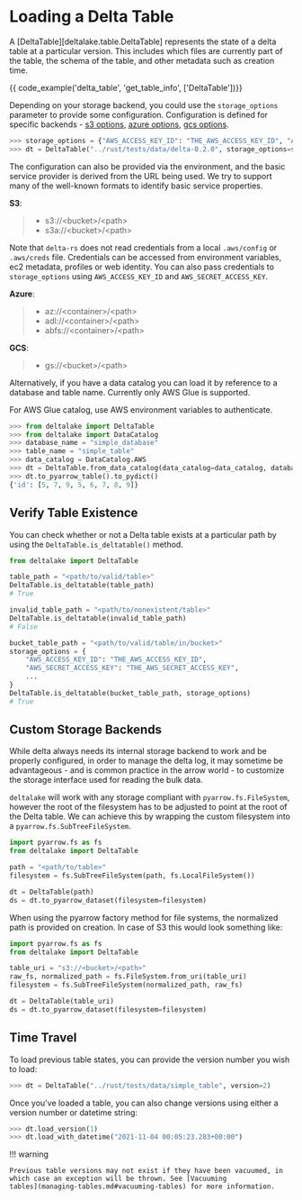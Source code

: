 # Loading a Delta Table

A [DeltaTable][deltalake.table.DeltaTable] represents the state of a
delta table at a particular version. This includes which files are
currently part of the table, the schema of the table, and other metadata
such as creation time.

{{ code_example('delta_table', 'get_table_info', ['DeltaTable'])}}

Depending on your storage backend, you could use the `storage_options`
parameter to provide some configuration. Configuration is defined for
specific backends - [s3
options](https://docs.rs/object_store/latest/object_store/aws/enum.AmazonS3ConfigKey.html#variants),
[azure
options](https://docs.rs/object_store/latest/object_store/azure/enum.AzureConfigKey.html#variants),
[gcs
options](https://docs.rs/object_store/latest/object_store/gcp/enum.GoogleConfigKey.html#variants).

```python
>>> storage_options = {"AWS_ACCESS_KEY_ID": "THE_AWS_ACCESS_KEY_ID", "AWS_SECRET_ACCESS_KEY":"THE_AWS_SECRET_ACCESS_KEY"}
>>> dt = DeltaTable("../rust/tests/data/delta-0.2.0", storage_options=storage_options)
```

The configuration can also be provided via the environment, and the
basic service provider is derived from the URL being used. We try to
support many of the well-known formats to identify basic service
properties.

**S3**:

> - s3://\<bucket\>/\<path\>
> - s3a://\<bucket\>/\<path\>

Note that `delta-rs` does not read credentials from a local `.aws/config` or `.aws/creds` file. Credentials can be accessed from environment variables, ec2 metadata, profiles or web identity. You can also pass credentials to `storage_options` using `AWS_ACCESS_KEY_ID` and `AWS_SECRET_ACCESS_KEY`.

**Azure**:

> - az://\<container\>/\<path\>
> - adl://\<container\>/\<path\>
> - abfs://\<container\>/\<path\>

**GCS**:

> - gs://\<bucket\>/\<path\>

Alternatively, if you have a data catalog you can load it by reference
to a database and table name. Currently only AWS Glue is supported.

For AWS Glue catalog, use AWS environment variables to authenticate.

```python
>>> from deltalake import DeltaTable
>>> from deltalake import DataCatalog
>>> database_name = "simple_database"
>>> table_name = "simple_table"
>>> data_catalog = DataCatalog.AWS
>>> dt = DeltaTable.from_data_catalog(data_catalog=data_catalog, database_name=database_name, table_name=table_name)
>>> dt.to_pyarrow_table().to_pydict()
{'id': [5, 7, 9, 5, 6, 7, 8, 9]}
```

## Verify Table Existence

You can check whether or not a Delta table exists at a particular path by using
the `DeltaTable.is_deltatable()` method.

```python
from deltalake import DeltaTable

table_path = "<path/to/valid/table>"
DeltaTable.is_deltatable(table_path)
# True

invalid_table_path = "<path/to/nonexistent/table>"
DeltaTable.is_deltatable(invalid_table_path)
# False

bucket_table_path = "<path/to/valid/table/in/bucket>"
storage_options = {
    "AWS_ACCESS_KEY_ID": "THE_AWS_ACCESS_KEY_ID",
    "AWS_SECRET_ACCESS_KEY": "THE_AWS_SECRET_ACCESS_KEY",
    ...
}
DeltaTable.is_deltatable(bucket_table_path, storage_options)
# True
```


## Custom Storage Backends

While delta always needs its internal storage backend to work and be
properly configured, in order to manage the delta log, it may sometime
be advantageous - and is common practice in the arrow world - to
customize the storage interface used for reading the bulk data.

`deltalake` will work with any storage compliant with `pyarrow.fs.FileSystem`, however the root of the filesystem has to be adjusted to point at the root of the Delta table. We can achieve this by wrapping the custom filesystem into a `pyarrow.fs.SubTreeFileSystem`.

```python
import pyarrow.fs as fs
from deltalake import DeltaTable

path = "<path/to/table>"
filesystem = fs.SubTreeFileSystem(path, fs.LocalFileSystem())

dt = DeltaTable(path)
ds = dt.to_pyarrow_dataset(filesystem=filesystem)
```

When using the pyarrow factory method for file systems, the normalized
path is provided on creation. In case of S3 this would look something
like:

```python
import pyarrow.fs as fs
from deltalake import DeltaTable

table_uri = "s3://<bucket>/<path>"
raw_fs, normalized_path = fs.FileSystem.from_uri(table_uri)
filesystem = fs.SubTreeFileSystem(normalized_path, raw_fs)

dt = DeltaTable(table_uri)
ds = dt.to_pyarrow_dataset(filesystem=filesystem)
```

## Time Travel

To load previous table states, you can provide the version number you
wish to load:

```python
>>> dt = DeltaTable("../rust/tests/data/simple_table", version=2)
```

Once you've loaded a table, you can also change versions using either a
version number or datetime string:

```python
>>> dt.load_version(1)
>>> dt.load_with_datetime("2021-11-04 00:05:23.283+00:00")
```

!!! warning

    Previous table versions may not exist if they have been vacuumed, in
    which case an exception will be thrown. See [Vacuuming
    tables](managing-tables.md#vacuuming-tables) for more information.
